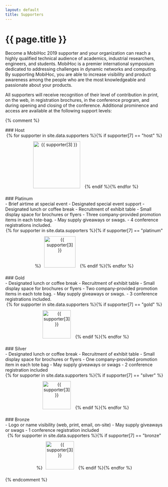```yaml
---
layout: default
title: Supporters
---
```


# {{ page.title }}

Become a MobiHoc 2019 supporter and your organization can reach a highly qualified technical audience of academics, industrial researchers, engineers, and students.
MobiHoc is a premier international symposium dedicated to addressing challenges in dynamic networks and computing.
By supporting MobiHoc, you are able to increase visibility and product awareness among the people who are the most knowledgeable and passionate about your products.
<!-- Please contact the MobiHoc Sponsorship Chair, [Giovanni Pau](mailto:gpau@cs.ucla.edu) to initiate your support, or for any additional information. -->

All supporters will receive recognition of their level of contribution in print, on the web, in registration brochures, in the conference program, and during opening and closing of the conference. Additional prominence and access are available at the following support levels:

{% comment %}

<p>
<div class="ui-corner-all custom-corners">
<div class="ui-bar ui-bar-a" markdown="1">
### Host
</div>

<div class="ui-body ui-body-a" markdown="1">
<div style="text-align: center;">
{% for supporter in site.data.supporters
%}{% if supporter[7] == "host"
%}<a href="{{ supporter[2] }}"><img src="{{ site.baseurl }}/images/sponsors/{{ supporter[1] }}" alt="{{ supporter[3] }}" style="height: 150px; margin: 10px" /></a>
{% endif
%}{% endfor %}
</div>
</div>
</div>

<p>
<div class="ui-corner-all custom-corners">
<div class="ui-bar ui-bar-a" markdown="1">
### Platinum
</div>

<div class="ui-body ui-body-a" markdown="1">
- Brief airtime at special event
- Designated special event support
- Designated lunch or coffee break
- Recruitment of exhibit table
- Small display space for brochures or flyers
- Three company-provided promotion items in each tote-bag.
- May supply giveaways or swags.
- 4 conference registrations included.
<!-- Current Sponsors: -->

<div style="text-align: center;">
{% for supporter in site.data.supporters
%}{% if supporter[7] == "platinum"
%}<a href="{{ supporter[2] }}"><img src="{{ site.baseurl }}/images/sponsors/{{ supporter[1] }}" alt="{{ supporter[3] }}" style="height: 100px; margin: 10px" /></a>
{% endif
%}{% endfor %}
</div>
</div>
</div>

</p>

<p>
<div class="ui-corner-all custom-corners">
<div class="ui-bar ui-bar-a" markdown="1">
### Gold
</div>

<div class="ui-body ui-body-a" markdown="1">
- Designated lunch or coffee break
- Recruitment of exhibit table
- Small display space for brochures or flyers
- Two company-provided promotion items in each tote bag.
- May supply giveaways or swags.
- 3 conference registrations included.

<div style="text-align: center;">
{% for supporter in site.data.supporters
%}{% if supporter[7] == "gold"
%}<a href="{{ supporter[2] }}"><img src="{{ site.baseurl }}/images/sponsors/{{ supporter[1] }}" alt="{{ supporter[3] }}" style="height: 90px; margin: 10px" /></a>
{% endif
%}{% endfor %}
</div>
</div>
</div>

</p>

<!-- Current Sponsors: -->

<p>
<div class="ui-corner-all custom-corners">
<div class="ui-bar ui-bar-a" markdown="1">
### Silver

</div>

<div class="ui-body ui-body-a" markdown="1">
- Designated lunch or coffee break
- Recruitment of exhibit table
- Small display space for brochures or flyers
- One company-provided promotion item in each tote bag
- May supply giveaways or swags
- 2 conference registration included

<div style="text-align: center;">
{% for supporter in site.data.supporters
%}{% if supporter[7] == "silver"
%}<a href="{{ supporter[2] }}"><img src="{{ site.baseurl }}/images/sponsors/{{ supporter[1] }}" alt="{{ supporter[3] }}" style="height: 90px; margin: 10px" /></a>
{% endif
%}{% endfor %}
</div>
</div>
</div>

</p>

<!-- Current Sponsors: -->

<p>
<div class="ui-corner-all custom-corners">
<div class="ui-bar ui-bar-a" markdown="1">
### Bronze

</div>

<div class="ui-body ui-body-a" markdown="1">
- Logo or name visibility (web, print, email, on-site)
- May supply giveaways or swags
- 1 conference registration included

<div style="text-align: center;">
{% for supporter in site.data.supporters
%}{% if supporter[7] == "bronze"
%}<a href="{{ supporter[2] }}"><img src="{{ site.baseurl }}/images/sponsors/{{ supporter[1] }}" alt="{{ supporter[3] }}" style="height: 90px; margin: 10px" /></a>
{% endif
%}{% endfor %}
</div>
</div>
</div>

</p>

{% endcomment %}
